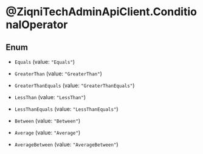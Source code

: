 # @ZiqniTechAdminApiClient.ConditionalOperator

## Enum


* `Equals` (value: `"Equals"`)

* `GreaterThan` (value: `"GreaterThan"`)

* `GreaterThanEquals` (value: `"GreaterThanEquals"`)

* `LessThan` (value: `"LessThan"`)

* `LessThanEquals` (value: `"LessThanEquals"`)

* `Between` (value: `"Between"`)

* `Average` (value: `"Average"`)

* `AverageBetween` (value: `"AverageBetween"`)


